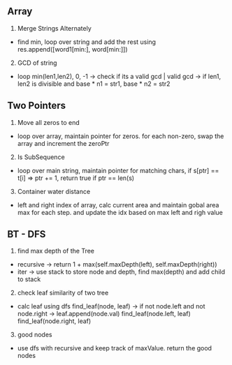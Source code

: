 
## Array

1. Merge Strings Alternately
  - find min, loop over string and add the rest using res.append([word1[min:], word[min:]])
2. GCD of string
  - loop min(len1,len2), 0, -1 -> check if its a valid gcd | valid gcd -> if len1, len2 is divisible and base * n1 = str1, base * n2 = str2

## Two Pointers

1. Move all zeros to end
  - loop over array, maintain pointer for zeros. for each non-zero, swap the array and increment the zeroPtr
2. Is SubSequence
  - loop over main string, maintain pointer for matching chars, if s[ptr] == t[i] => ptr += 1, return true if ptr == len(s)
3. Container water distance
  - left and right index of array, calc current area and maintain gobal area max for each step. and update the idx based on max left and righ value

## BT - DFS

1. find max depth of the Tree
  - recursive -> return 1 + max(self.maxDepth(left), self.maxDepth(right))
  - iter -> use stack to store node and depth, find max(depth) and add child to stack
2. check leaf similarity of two tree
  - calc leaf using dfs find_leaf(node, leaf) -> if not node.left and not node.right -> leaf.append(node.val) find_leaf(node.left, leaf) find_leaf(node.right, leaf)
3. good nodes
  - use dfs with recursive and keep track of maxValue. return the good nodes